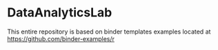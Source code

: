 # DataAnalyticsLab

This entire repository is based on binder templates examples located at https://github.com/binder-examples/r
